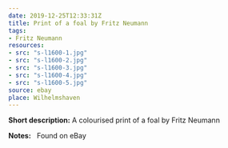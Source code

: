 ```yaml
---
date: 2019-12-25T12:33:31Z
title: Print of a foal by Fritz Neumann
tags:
- Fritz Neumann
resources:
- src: "s-l1600-1.jpg"
- src: "s-l1600-2.jpg"
- src: "s-l1600-3.jpg"
- src: "s-l1600-4.jpg"
- src: "s-l1600-5.jpg"
source: ebay
place: Wilhelmshaven
---
```


**Short description:** A colourised print of a foal by Fritz Neumann

**Notes:** &nbsp; Found on eBay

